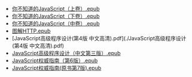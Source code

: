 - [你不知道的JavaScript（上卷）.epub](./你不知道的JavaScript（上卷）.epub)
- [你不知道的JavaScript（下卷）.epub](./你不知道的JavaScript（下卷）.epub)
- [你不知道的JavaScript（中卷）.epub](./你不知道的JavaScript（中卷）.epub)
- [图解HTTP.epub](./图解HTTP.epub)
- [JavaScript高级程序设计(第4版 中文高清).pdf](./JavaScript高级程序设计(第4版 中文高清).pdf)
- [JavaScript高级程序设计（中文第三版）.epub](./JavaScript高级程序设计（中文第三版）.epub)
- [JavaScript权威指南（第6版）.epub](./JavaScript权威指南（第6版）.epub)
- [JavaScript权威指南(原书第7版).epub](./JavaScript权威指南(原书第7版).epub)
